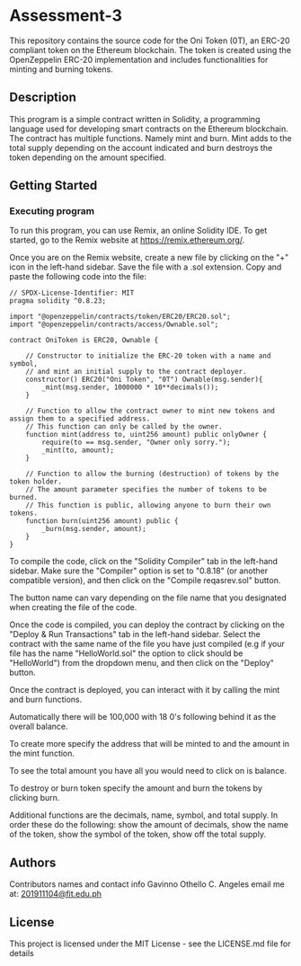 # Assessment-3

This repository contains the source code for the Oni Token (0T), an ERC-20 compliant token on the Ethereum blockchain. The token is created using the OpenZeppelin ERC-20 implementation and includes functionalities for minting and burning tokens.
## Description

This program is a simple contract written in Solidity, a programming language used for developing smart contracts on the Ethereum blockchain. The contract has multiple functions. Namely mint and burn. Mint adds to the total supply depending on the account indicated and burn destroys the token depending on the amount specified.

## Getting Started

### Executing program

To run this program, you can use Remix, an online Solidity IDE. To get started, go to the Remix website at https://remix.ethereum.org/.

Once you are on the Remix website, create a new file by clicking on the "+" icon in the left-hand sidebar. 
Save the file with a .sol extension. Copy and paste the following code into the file:

```
// SPDX-License-Identifier: MIT
pragma solidity ^0.8.23;

import "@openzeppelin/contracts/token/ERC20/ERC20.sol";
import "@openzeppelin/contracts/access/Ownable.sol";

contract OniToken is ERC20, Ownable {

    // Constructor to initialize the ERC-20 token with a name and symbol,
    // and mint an initial supply to the contract deployer.
    constructor() ERC20("Oni Token", "0T") Ownable(msg.sender){
        _mint(msg.sender, 1000000 * 10**decimals());
    }

    // Function to allow the contract owner to mint new tokens and assign them to a specified address.
    // This function can only be called by the owner.
    function mint(address to, uint256 amount) public onlyOwner {  
        require(to == msg.sender, "Owner only sorry."); 
        _mint(to, amount);
    }

    // Function to allow the burning (destruction) of tokens by the token holder.
    // The amount parameter specifies the number of tokens to be burned.
    // This function is public, allowing anyone to burn their own tokens.
    function burn(uint256 amount) public {
        _burn(msg.sender, amount);
    }
}
```
To compile the code, click on the "Solidity Compiler" tab in the left-hand sidebar. Make sure the "Compiler" option is set to "0.8.18" (or another compatible version), and then click on the "Compile reqasrev.sol" button. 

The button name can vary depending on the file name that you designated when creating the file of the code.

Once the code is compiled, you can deploy the contract by clicking on the "Deploy & Run Transactions" tab in the left-hand sidebar. Select the contract with the same name of the file you have just compiled (e.g if your file has the name "HelloWorld.sol" the option to click should be "HelloWorld") from the dropdown menu, and then click on the "Deploy" button.

Once the contract is deployed, you can interact with it by calling the mint and burn functions. 

Automatically there will be 100,000 with 18 0's following behind it as the overall balance.

To create more specify the address that will be minted to and the amount in the mint function.

To see the total amount you have all you would need to click on is balance.

To destroy or burn token specify the amount and burn the tokens by clicking burn.

Additional functions are the decimals, name, symbol, and total supply. 
In order these do the following: show the amount of decimals, show the name of the token, show the symbol of the token, show off the total supply.

## Authors

Contributors names and contact info
Gavinno Othello C. Angeles
email me at: 201911104@fit.edu.ph


## License

This project is licensed under the MIT License - see the LICENSE.md file for details
